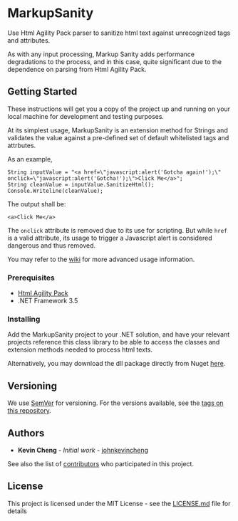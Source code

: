 # MarkupSanity
Use Html Agility Pack parser to sanitize html text against unrecognized tags and attributes.

As with any input processing, Markup Sanity adds performance degradations to the process, and in this case, quite significant due to the dependence on parsing from Html Agility Pack.

## Getting Started

These instructions will get you a copy of the project up and running on your local machine for development and testing purposes.

At its simplest usage, MarkupSanity is an extension method for Strings and validates the value against a pre-defined set of default whitelisted tags and attrbutes.

As an example,

    String inputValue = "<a href=\"javascript:alert('Gotcha again!');\" onclick=\"javascript:alert('Gotcha!');\">Click Me</a>";
    String cleanValue = inputValue.SanitizeHtml();
    Console.Writeline(cleanValue);

The output shall be:

    <a>Click Me</a>

The `onclick` attribute is removed due to its use for scripting. But while `href` is a valid attribute, its usage to trigger a Javascript alert is considered dangerous and thus removed.

You may refer to the [wiki](https://github.com/johnkevincheng/MarkupSanity/wiki) for more advanced usage information.

### Prerequisites

* [Html Agility Pack](https://github.com/zzzprojects/html-agility-pack)
* .NET Framework 3.5

### Installing

Add the MarkupSanity project to your .NET solution, and have your relevant projects reference this class library to be able to access the classes and extension methods needed to process html texts.

Alternatively, you may download the dll package directly from Nuget [here](https://www.nuget.org/packages/RockFluid.MarkupSanity/).

## Versioning

We use [SemVer](http://semver.org/) for versioning. For the versions available, see the [tags on this repository](https://github.com/johnkevincheng/MarkupSanity/tags). 

## Authors

* **Kevin Cheng** - *Initial work* - [johnkevincheng](https://github.com/johnkevincheng)

See also the list of [contributors](https://github.com/johnkevincheng/MarkupSanity/contributors) who participated in this project.

## License

This project is licensed under the MIT License - see the [LICENSE.md](LICENSE.md) file for details
